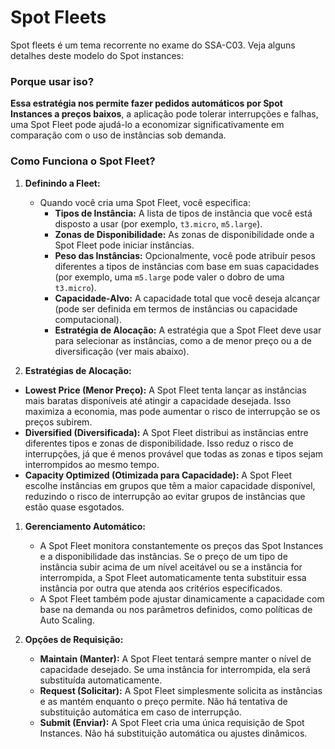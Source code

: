 # Spot Fleets
Spot fleets é um tema recorrente no exame do SSA-C03. Veja alguns detalhes deste modelo do Spot instances:

### Porque usar iso?
**Essa estratégia nos permite fazer pedidos automáticos por Spot Instances a preços baixos**, a aplicação pode tolerar interrupções e falhas, uma Spot Fleet pode ajudá-lo a economizar significativamente em comparação com o uso de instâncias sob demanda.

### Como Funciona o Spot Fleet?

1. **Definindo a Fleet:**
    - Quando você cria uma Spot Fleet, você especifica:
        - **Tipos de Instância:** A lista de tipos de instância que você está disposto a usar (por exemplo, `t3.micro`, `m5.large`).
        - **Zonas de Disponibilidade:** As zonas de disponibilidade onde a Spot Fleet pode iniciar instâncias.
        - **Peso das Instâncias:** Opcionalmente, você pode atribuir pesos diferentes a tipos de instâncias com base em suas capacidades (por exemplo, uma `m5.large` pode valer o dobro de uma `t3.micro`).
        - **Capacidade-Alvo:** A capacidade total que você deseja alcançar (pode ser definida em termos de instâncias ou capacidade computacional).
        - **Estratégia de Alocação:** A estratégia que a Spot Fleet deve usar para selecionar as instâncias, como a de menor preço ou a de diversificação (ver mais abaixo).
        
2. **Estratégias de Alocação:**
- **Lowest Price (Menor Preço):** A Spot Fleet tenta lançar as instâncias mais baratas disponíveis até atingir a capacidade desejada. Isso maximiza a economia, mas pode aumentar o risco de interrupção se os preços subirem.
- **Diversified (Diversificada):** A Spot Fleet distribui as instâncias entre diferentes tipos e zonas de disponibilidade. Isso reduz o risco de interrupções, já que é menos provável que todas as zonas e tipos sejam interrompidos ao mesmo tempo.
- **Capacity Optimized (Otimizada para Capacidade):** A Spot Fleet escolhe instâncias em grupos que têm a maior capacidade disponível, reduzindo o risco de interrupção ao evitar grupos de instâncias que estão quase esgotados.

1. **Gerenciamento Automático:**
    - A Spot Fleet monitora constantemente os preços das Spot Instances e a disponibilidade das instâncias. Se o preço de um tipo de instância subir acima de um nível aceitável ou se a instância for interrompida, a Spot Fleet automaticamente tenta substituir essa instância por outra que atenda aos critérios especificados.
    - A Spot Fleet também pode ajustar dinamicamente a capacidade com base na demanda ou nos parâmetros definidos, como políticas de Auto Scaling.
    
2. **Opções de Requisição:**
    - **Maintain (Manter):** A Spot Fleet tentará sempre manter o nível de capacidade desejado. Se uma instância for interrompida, ela será substituída automaticamente.
    - **Request (Solicitar):** A Spot Fleet simplesmente solicita as instâncias e as mantém enquanto o preço permite. Não há tentativa de substituição automática em caso de interrupção.
    - **Submit (Enviar):** A Spot Fleet cria uma única requisição de Spot Instances. Não há substituição automática ou ajustes dinâmicos.